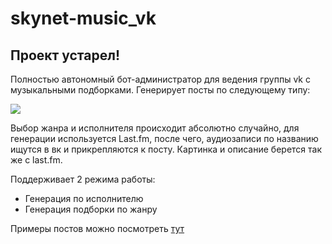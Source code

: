 # skynet-music_vk
## Проект устарел!

Полностью автономный бот-администратор для ведения группы vk с музыкальными подборками.
Генерирует посты по следующему типу:

![](https://pp.userapi.com/c840323/v840323925/24358/PVAF39glFzo.jpg)

Выбор жанра и исполнителя происходит абсолютно случайно, для генерации используется Last.fm, после чего, аудиозаписи по названию ищутся в вк и прикрепляются к посту.
Картинка и описание берется так же с last.fm.

Поддерживает 2 режима работы:
* Генерация по исполнителю
* Генерация подборки по жанру

Примеры постов можно посмотреть [тут](https://vk.com/club139136042)
